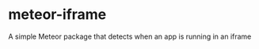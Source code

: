 meteor-iframe
=============

A simple Meteor package that detects when an app is running in an iframe
